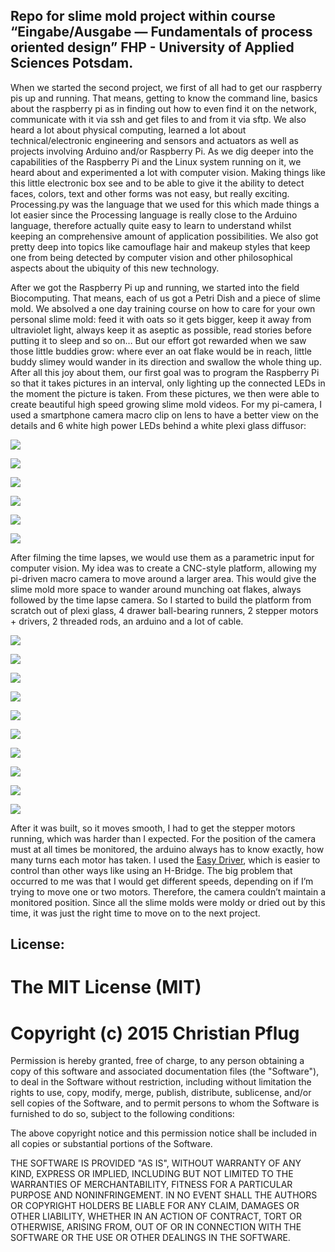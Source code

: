 ## Repo for slime mold project within course “Eingabe/Ausgabe — Fundamentals of process oriented design” FHP - University of Applied Sciences Potsdam.

When we started the second project, we first of all had to get our raspberry pis up and running. That means, getting to know the command line, basics about the raspberry pi as in finding out how to even find it on the network, communicate with it via ssh and get files to and from it via sftp. We also heard a lot about physical computing, learned a lot about technical/electronic engineering and sensors and actuators as well as projects involving Arduino and/or Raspberry Pi. As we dig deeper into the capabilities of the Raspberry Pi and the Linux system running on it, we heard about and experimented a lot with computer vision. Making things like this little electronic box see and to be able to give it the ability to detect faces, colors, text and other forms was not easy, but really exciting.
Processing.py was the language that we used for this which made things a lot easier since the Processing language is really close to the Arduino language, therefore actually quite easy to learn to understand whilst keeping an comprehensive amount of application possibilities.
We also got pretty deep into topics like camouflage hair and makeup styles that keep one from being detected by computer vision and other philosophical aspects about the ubiquity of this new technology.

After we got the Raspberry Pi up and running, we started into the field Biocomputing. That means, each of us got a Petri Dish and a piece of slime mold. We absolved a one day training course on how to care for your own personal slime mold: feed it with oats so it gets bigger, keep it away from ultraviolet light, always keep it as aseptic as possible, read stories before putting it to sleep and so on…
But our effort got rewarded when we saw those little buddies grow: where ever an oat flake would be in reach, little buddy slimey would wander in its direction and swallow the whole thing up.
After all this joy about them, our first goal was to program the Raspberry Pi so that it takes pictures in an interval, only lighting up the connected LEDs in the moment the picture is taken.
From these pictures, we then were able to create beautiful high speed growing slime mold videos. For my pi-camera, I used a smartphone camera macro clip on lens to have a better view on the details and 6 white high power LEDs behind a white plexi glass diffusor:

![](pic/2-1-1.jpg)

![](pic/2-1-2.jpg)

[![](pic/v2-1-1.jpg)](https://youtu.be/1CHZDmOnAb0)

[![](pic/v2-1-2.jpg)](https://youtu.be/3VO-oKWEm4Y)

[![](pic/v2-1-4.jpg)](https://youtu.be/a4ICV2JiGZQ)

[![](pic/v2-1-5.jpg)](https://youtu.be/EEURaukj8bA)


After filming the time lapses, we would use them as a parametric input for computer vision.
My idea was to create a CNC-style platform, allowing my pi-driven macro camera to move around a larger area. This would give the slime mold more space to wander around munching oat flakes, always followed by the time lapse camera.
So I started to build the platform from scratch out of plexi glass, 4 drawer ball-bearing runners, 2 stepper motors + drivers, 2 threaded rods, an arduino and a lot of cable.

![](pic/2-2-1.jpg)

![](pic/2-2-2.jpg)

![](pic/2-2-3.jpg)

![](pic/2-2-4.jpg)

![](pic/2-2-5.jpg)

![](pic/2-2-6.jpg)

![](pic/2-2-7.jpg)

![](pic/2-2-8.jpg)

![](pic/2-2-9.jpg)

![](pic/2-2-10.jpg)

After it was built, so it moves smooth, I had to get the stepper motors running, which was harder than I expected. For the position of the camera must at all times be monitored, the arduino always has to know exactly, how many turns each motor has taken. I used the [Easy Driver](schmalzhaus.com/EasyDriver), which is easier to control than other ways like using an H-Bridge. The big problem that occurred to me was that I would get different speeds, depending on if I’m trying to move one or two motors. Therefore, the camera couldn’t maintain a monitored position. Since all the slime molds were moldy or dried out by this time, it was just the right time to move on to the next project.


## License:

# The MIT License (MIT)

# Copyright (c) 2015 Christian Pflug

Permission is hereby granted, free of charge, to any person obtaining a copy
of this software and associated documentation files (the "Software"), to deal
in the Software without restriction, including without limitation the rights
to use, copy, modify, merge, publish, distribute, sublicense, and/or sell
copies of the Software, and to permit persons to whom the Software is
furnished to do so, subject to the following conditions:

The above copyright notice and this permission notice shall be included in all
copies or substantial portions of the Software.

THE SOFTWARE IS PROVIDED "AS IS", WITHOUT WARRANTY OF ANY KIND, EXPRESS OR
IMPLIED, INCLUDING BUT NOT LIMITED TO THE WARRANTIES OF MERCHANTABILITY,
FITNESS FOR A PARTICULAR PURPOSE AND NONINFRINGEMENT. IN NO EVENT SHALL THE
AUTHORS OR COPYRIGHT HOLDERS BE LIABLE FOR ANY CLAIM, DAMAGES OR OTHER
LIABILITY, WHETHER IN AN ACTION OF CONTRACT, TORT OR OTHERWISE, ARISING FROM,
OUT OF OR IN CONNECTION WITH THE SOFTWARE OR THE USE OR OTHER DEALINGS IN THE
SOFTWARE.
